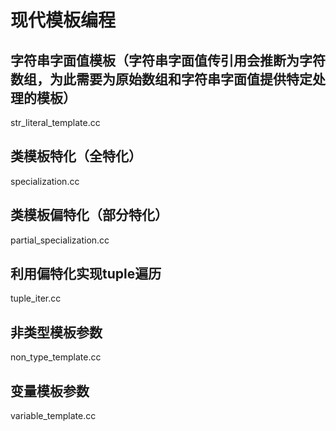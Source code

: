 # 现代模板编程
## 字符串字面值模板（字符串字面值传引用会推断为字符数组，为此需要为原始数组和字符串字面值提供特定处理的模板）
str_literal_template.cc

## 类模板特化（全特化）
specialization.cc

## 类模板偏特化（部分特化）
partial_specialization.cc

## 利用偏特化实现tuple遍历
tuple_iter.cc

## 非类型模板参数
non_type_template.cc

## 变量模板参数
variable_template.cc
